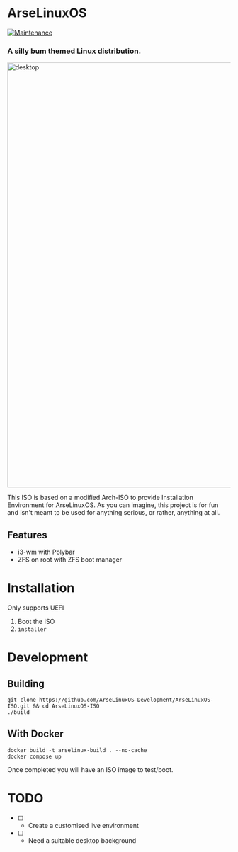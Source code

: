 # ArseLinuxOS

[![Maintenance](https://img.shields.io/maintenance/yes/2023.svg)]()


### A silly bum themed Linux distribution.

<img width="960" alt="desktop" src="https://user-images.githubusercontent.com/17790730/226776958-e58477db-2b5b-4f0c-809a-3c27ae49c96c.png">



This ISO is based on a modified Arch-ISO to provide Installation Environment for ArseLinuxOS. 
As you can imagine, this project is for fun and isn't meant to be used for anything serious, or rather, anything at all.

## Features
- i3-wm with Polybar
- ZFS on root with ZFS boot manager

# Installation
Only supports UEFI
1. Boot the ISO
2. `installer`


# Development

## Building

```
git clone https://github.com/ArseLinuxOS-Development/ArseLinuxOS-ISO.git && cd ArseLinuxOS-ISO
./build
```

## With Docker

```
docker build -t arselinux-build . --no-cache
docker compose up
```

Once completed you will have an ISO image to test/boot. 


# TODO
- [ ] - Create a customised live environment
- [ ] - Need a suitable desktop background

